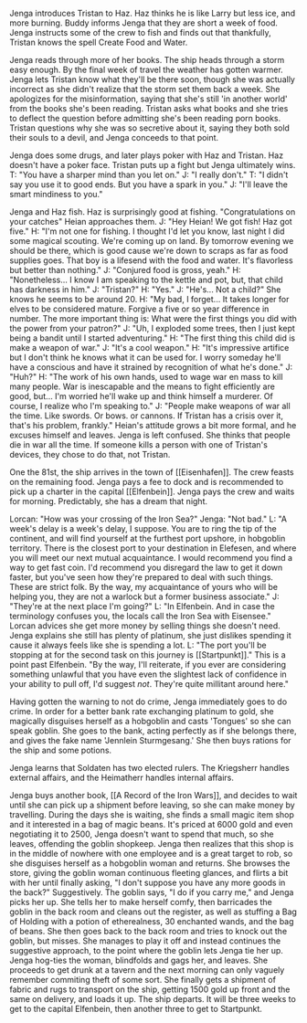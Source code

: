 Jenga introduces Tristan to Haz. Haz thinks he is like Larry but less ice, and more burning. Buddy informs Jenga that they are short a week of food. Jenga instructs some of the crew to fish and finds out that thankfully, Tristan knows the spell Create Food and Water.

Jenga reads through more of her books. The ship heads through a storm easy enough. By the final week of travel the weather has gotten warmer. Jenga lets Tristan know what they'll be there soon, though she was actually incorrect as she didn't realize that the storm set them back a week. She apologizes for the misinformation, saying that she's still 'in another world' from the books she's been reading. Tristan asks what books and she tries to deflect the question before admitting she's been reading porn books. Tristan questions why she was so secretive about it, saying they both sold their souls to a devil, and Jenga conceeds to that point.

Jenga does some drugs, and later plays poker with Haz and Tristan. Haz doesn't have a poker face. Tristan puts up a fight but Jenga ultimately wins.
T: "You have a sharper mind than you let on."
J: "I really don't."
T: "I didn't say you use it to good ends. But you have a spark in you."
J: "I'll leave the smart mindiness to you."

Jenga and Haz fish. Haz is surprisingly good at fishing.
"Congratulations on your catches" Heian approaches them.
J: "Hey Heian! We got fish! Haz got five."
H: "I'm not one for fishing. I thought I'd let you know, last night I did some magical scouting. We're coming up on land. By tomorrow evening we should be there, which is good cause we're down to scraps as far as food supplies goes. That boy is a lifesend with the food and water. It's flavorless but better than nothing."
J: "Conjured food is gross, yeah."
H: "Nonetheless... I know I am speaking to the kettle and pot, but, that child has darkness in him."
J: "Tristan?"
H: "Yes."
J: "He's... Not a child?" She knows he seems to be around 20.
H: "My bad, I forget... It takes longer for elves to be considered mature. Forgive a five or so year difference in number. The more important thing is: What were the first things you did with the power from your patron?"
J: "Uh, I exploded some trees, then I just kept being a bandit until I started adventuring."
H: "The first thing this child did is make a weapon of war."
J: "It's a cool weapon."
H: "It's impressive artifice but I don't think he knows what it can be used for. I worry someday he'll have a conscious and have it strained by recognition of what he's done."
J: "Huh?"
H: "The work of his own hands, used to wage war en mass to kill many people. War is inescapable and the means to fight efficiently are good, but... I'm worried he'll wake up and think himself a murderer. Of course, I realize who I'm speaking to."
J: "People make weapons of war all the time. Like swords. Or bows. or cannons. If Tristan has a crisis over it, that's his problem, frankly."
Heian's attitude grows a bit more formal, and he excuses himself and leaves. Jenga is left confused. She thinks that people die in war all the time. If someone kills a person with one of Tristan's devices, they chose to do that, not Tristan. 

One the 81st, the ship arrives in the town of [[Eisenhafen]]. The crew feasts on the remaining food. Jenga pays a fee to dock and is recommended to pick up a charter in the capital [[Elfenbein]]. Jenga pays the crew and waits for morning.
Predictably, she has a dream that night.

Lorcan: "How was your crossing of the Iron Sea?"
Jenga: "Not bad."
L: "A week's delay is a week's delay, I suppose. You are to ring the tip of the continent, and will find yourself at the furthest port upshore, in hobgoblin territory. There is the closest port to your destination in Elefesen, and where you will meet our next mutual acquaintance. I would recommend you find a way to get fast coin. I'd recommend you disregard the law to get it down faster, but you've seen how they're prepared to deal with such things. These are strict folk. By the way, my acquaintance of yours who will be helping you, they are not a warlock but a former business associate."
J: "They're at the next place I'm going?"
L: "In Elfenbein. And in case the terminology confuses you, the locals call the Iron Sea with Eisensee."
Lorcan advices she get more money by selling things she doesn't need. Jenga explains she still has plenty of platinum, she just dislikes spending it cause it always feels like she is spending a lot.
L: "The port you'll be stopping at for the second task on this journey is [[Startpunkt]]." This is a point past Elfenbein. "By the way, I'll reiterate, if you ever are considering something unlawful that you have even the slightest lack of confidence in your ability to pull off, I'd suggest *not*. They're quite millitant around here."

Having gotten the warning to not do crime, Jenga immediately goes to do crime. In order for a better bank rate exchanging platinum to gold, she magically disguises herself as a hobgoblin and casts 'Tongues' so she can speak goblin. She goes to the bank, acting perfectly as if she belongs there, and gives the fake name 'Jennlein Sturmgesang.' She then buys rations for the ship and some potions.

Jenga learns that Soldaten has two elected rulers. The Kriegsherr handles external affairs, and the Heimatherr handles internal affairs.

Jenga buys another book, [[A Record of the Iron Wars]], and decides to wait until she can pick up a shipment before leaving, so she can make money by travelling. 
During the days she is waiting, she finds a small magic item shop and it interested in a bag of magic beans. It's priced at 6000 gold and even negotiating it to 2500, Jenga doesn't want to spend that much, so she leaves, offending the goblin shopkeep. Jenga then realizes that this shop is in the middle of nowhere with one employee and is a great target to rob, so she disguises herself as a hobgoblin woman and returns. She browses the store, giving the goblin woman continuous fleeting glances, and flirts a bit with her until finally asking, "I don't suppose you have any more goods in the back?" Suggestively.
The goblin says, "I do if you carry me," and Jenga picks her up. She tells her to make herself comfy, then barricades the goblin in the back room and cleans out the register, as well as stuffing a Bag of Holding with a potion of etherealness, 30 enchanted wands, and the bag of beans. She then goes back to the back room and tries to knock out the goblin, but misses. She manages to play it off and instead continues the suggestive approach, to the point where the goblin lets Jenga tie her up. Jenga hog-ties the woman, blindfolds and gags her, and leaves. 
She proceeds to get drunk at a tavern and the next morning can only vaguely remember commiting theft of some sort.
She finally gets a shipment of fabric and rugs to transport on the ship, getting 1500 gold up front and the same on delivery, and loads it up. The ship departs.
It will be three weeks to get to the capital Elfenbein, then another three to get to Startpunkt. 